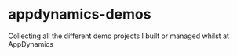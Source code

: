 # appdynamics-demos
Collecting all the different demo projects I built or managed whilst at AppDynamics
